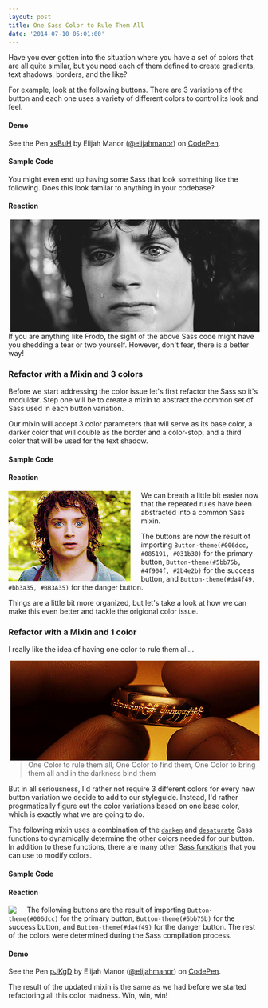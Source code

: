 ```yaml
---
layout: post
title: One Sass Color to Rule Them All
date: '2014-07-10 05:01:00'
---
```


Have you ever gotten into the situation where you have a set of colors that are all quite similar, but you need each of them defined to create gradients, text shadows, borders, and the like?

For example, look at the following buttons. There are 3 variations of the button and each one uses a variety of different colors to control its look and feel.

#### Demo

<p data-height="88" data-theme-id="0" data-slug-hash="xsBuH" data-default-tab="result" class='codepen'>See the Pen <a href='http://codepen.io/elijahmanor/pen/xsBuH/'>xsBuH</a> by Elijah Manor (<a href='http://codepen.io/elijahmanor'>@elijahmanor</a>) on <a href='http://codepen.io'>CodePen</a>.</p>
<script async src="//codepen.io/assets/embed/ei.js"></script>

#### Sample Code

You might even end up having some Sass that look something like the following. Does this look familar to anything in your codebase?

<script src="https://gist.github.com/elijahmanor/ded683c456fb6ab08ec7.js?file=repetitive-colors.scss"></script>

#### Reaction

<img src="/assets/images/2014/Jul/frodo_sad.gif" style="float: right; margin-left: 1.5em;" /> If you are anything like Frodo, the sight of the above Sass code might have you shedding a tear or two yourself. However, don't fear, there is a better way!

### Refactor with a Mixin and 3 colors

Before we start addressing the color issue let's first refactor the Sass so it's moduldar. Step one will be to create a mixin to abstract the common set of Sass used in each button variation.

Our mixin will accept 3 color parameters that will serve as its base color, a darker color that will double as the border and a color-stop, and a third color that will be used for the text shadow.

#### Sample Code

<script src="https://gist.github.com/elijahmanor/ded683c456fb6ab08ec7.js?file=Button-theme-colors.scss"></script>

#### Reaction

<img src="/assets/images/2014/Jul/frodo_happier.gif" style="float: left; margin-right: 1.5em;" />

We can breath a little bit easier now that the repeated rules have been abstracted into a common Sass mixin.

The buttons are now the result of importing `Button-theme(#006dcc, #085191, #031b30)` for the primary button, `Button-theme(#5bb75b, #4f904f, #2b4e2b)` for the success button, and `Button-theme(#da4f49, #bb3a35, #BB3A35)` for the danger button. 

Things are a little bit more organized, but let's take a look at how we can make this even better and tackle the origional color issue.

### Refactor with a Mixin and 1 color

I really like the idea of having one color to rule them all...

<img src="/assets/images/2014/Jul/one_ring_wiggle.gif" style="float: right; margin-left: 1.5em;" />

> One Color to rule them all, One Color to find them,
One Color to bring them all and in the darkness bind them

But in all seriousness, I'd rather not require 3 different colors for every new button variation we decide to add to our styleguide. Instead, I'd rather progrmatically figure out the color variations based on one base color, which is exactly what we are going to do.

The following mixin uses a combination of the [`darken`](http://sass-lang.com/documentation/Sass/Script/Functions.html#darken-instance_method) and [`desaturate`](http://sass-lang.com/documentation/Sass/Script/Functions.html#desaturate-instance_method) Sass functions to dynamically determine the other colors needed for our button. In addition to these functions, there are many other [Sass functions](http://sass-lang.com/documentation/Sass/Script/Functions.html#hsl_functions) that you can use to modify colors.

#### Sample Code

<script src="https://gist.github.com/elijahmanor/ded683c456fb6ab08ec7.js?file=Button-theme-color.scss"></script>

#### Reaction

<img src="/assets/images/2014/Jul/gandalf.gif" style="float: left; margin-right: 1.5em" />

The following buttons are the result of importing `Button-theme(#006dcc)` for the primary button, `Button-theme(#5bb75b)` for the success button, and `Button-theme(#da4f49)` for the danger button. The rest of the colors were determined during the Sass compilation process.

#### Demo

<p data-height="90" data-theme-id="0" data-slug-hash="pJKgD" data-default-tab="result" class='codepen'>See the Pen <a href='http://codepen.io/elijahmanor/pen/pJKgD/'>pJKgD</a> by Elijah Manor (<a href='http://codepen.io/elijahmanor'>@elijahmanor</a>) on <a href='http://codepen.io'>CodePen</a>.</p>
<script async src="//codepen.io/assets/embed/ei.js"></script>

The result of the updated mixin is the same as we had before we started refactoring all this color madness. Win, win, win!
